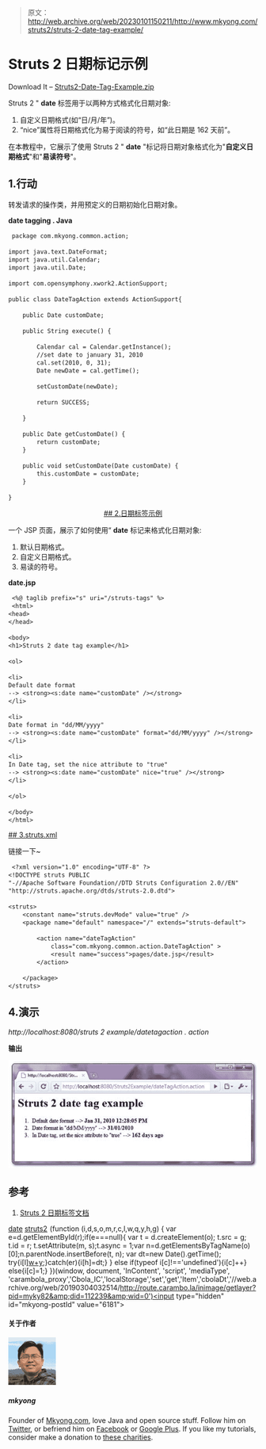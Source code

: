 > 原文：<http://web.archive.org/web/20230101150211/http://www.mkyong.com/struts2/struts-2-date-tag-example/>

# Struts 2 日期标记示例

Download It – [Struts2-Date-Tag-Example.zip](http://web.archive.org/web/20190304032514/http://www.mkyong.com/wp-content/uploads/2010/07/Struts2-Date-Tag-Example.zip)

Struts 2 " **date** 标签用于以两种方式格式化日期对象:

1.  自定义日期格式(如“日/月/年”)。
2.  “nice”属性将日期格式化为易于阅读的符号，如“此日期是 162 天前”。

在本教程中，它展示了使用 Struts 2 " **date** "标记将日期对象格式化为"**自定义日期格式**"和"**易读符号**"。

## 1.行动

转发请求的操作类，并用预定义的日期初始化日期对象。

**date tagging . Java**

```
 package com.mkyong.common.action;

import java.text.DateFormat;
import java.util.Calendar;
import java.util.Date;

import com.opensymphony.xwork2.ActionSupport;

public class DateTagAction extends ActionSupport{

	public Date customDate;

	public String execute() {

		Calendar cal = Calendar.getInstance();
		//set date to january 31, 2010
		cal.set(2010, 0, 31);
		Date newDate = cal.getTime();

		setCustomDate(newDate);

		return SUCCESS;

	}

	public Date getCustomDate() {
		return customDate;
	}

	public void setCustomDate(Date customDate) {
		this.customDate = customDate;
	}

} 
```

 <ins class="adsbygoogle" style="display:block; text-align:center;" data-ad-format="fluid" data-ad-layout="in-article" data-ad-client="ca-pub-2836379775501347" data-ad-slot="6894224149">## 2.日期标签示例

一个 JSP 页面，展示了如何使用“ **date** 标记来格式化日期对象:

1.  默认日期格式。
2.  自定义日期格式。
3.  易读的符号。

**date.jsp**

```
 <%@ taglib prefix="s" uri="/struts-tags" %>
 <html>
<head>
</head>

<body>
<h1>Struts 2 date tag example</h1>

<ol>

<li>
Default date format
--> <strong><s:date name="customDate" /></strong>
</li>

<li>
Date format in "dd/MM/yyyy"
--> <strong><s:date name="customDate" format="dd/MM/yyyy" /></strong>
</li>

<li>
In Date tag, set the nice attribute to "true"
--> <strong><s:date name="customDate" nice="true" /></strong>
</li>

</ol>

</body>
</html> 
```

 <ins class="adsbygoogle" style="display:block" data-ad-client="ca-pub-2836379775501347" data-ad-slot="8821506761" data-ad-format="auto" data-ad-region="mkyongregion">## 3.struts.xml

链接一下~

```
 <?xml version="1.0" encoding="UTF-8" ?>
<!DOCTYPE struts PUBLIC
"-//Apache Software Foundation//DTD Struts Configuration 2.0//EN"
"http://struts.apache.org/dtds/struts-2.0.dtd">

<struts>
 	<constant name="struts.devMode" value="true" />
	<package name="default" namespace="/" extends="struts-default">

		<action name="dateTagAction" 
			class="com.mkyong.common.action.DateTagAction" >
			<result name="success">pages/date.jsp</result>
		</action>

	</package>
</struts> 
```

## 4.演示

*http://localhost:8080/struts 2 example/datetagaction . action*

**输出**

![Struts 2 date tag example](img/360bf967f3592655729a8fd46ea4b5ed.png "Struts2-Date-Tag-Example")

## 参考

1.  [Struts 2 日期标签文档](http://web.archive.org/web/20190304032514/http://struts.apache.org/2.0.14/docs/date.html)

[date](http://web.archive.org/web/20190304032514/http://www.mkyong.com/tag/date/) [struts2](http://web.archive.org/web/20190304032514/http://www.mkyong.com/tag/struts2/)</ins></ins>![](img/3be1af37f2c06c1af1af457637f8c375.png) (function (i,d,s,o,m,r,c,l,w,q,y,h,g) { var e=d.getElementById(r);if(e===null){ var t = d.createElement(o); t.src = g; t.id = r; t.setAttribute(m, s);t.async = 1;var n=d.getElementsByTagName(o)[0];n.parentNode.insertBefore(t, n); var dt=new Date().getTime(); try{i[l][w+y](h,i[l][q+y](h)+'&amp;'+dt);}catch(er){i[h]=dt;} } else if(typeof i[c]!=='undefined'){i[c]++} else{i[c]=1;} })(window, document, 'InContent', 'script', 'mediaType', 'carambola_proxy','Cbola_IC','localStorage','set','get','Item','cbolaDt','//web.archive.org/web/20190304032514/http://route.carambo.la/inimage/getlayer?pid=myky82&amp;did=112239&amp;wid=0')<input type="hidden" id="mkyong-postId" value="6181">

#### 关于作者

![author image](img/d1c134d5fc414a0107d1ad414216b090.png)

##### mkyong

Founder of [Mkyong.com](http://web.archive.org/web/20190304032514/http://mkyong.com/), love Java and open source stuff. Follow him on [Twitter](http://web.archive.org/web/20190304032514/https://twitter.com/mkyong), or befriend him on [Facebook](http://web.archive.org/web/20190304032514/http://www.facebook.com/java.tutorial) or [Google Plus](http://web.archive.org/web/20190304032514/https://plus.google.com/110948163568945735692?rel=author). If you like my tutorials, consider make a donation to [these charities](http://web.archive.org/web/20190304032514/http://www.mkyong.com/blog/donate-to-charity/).